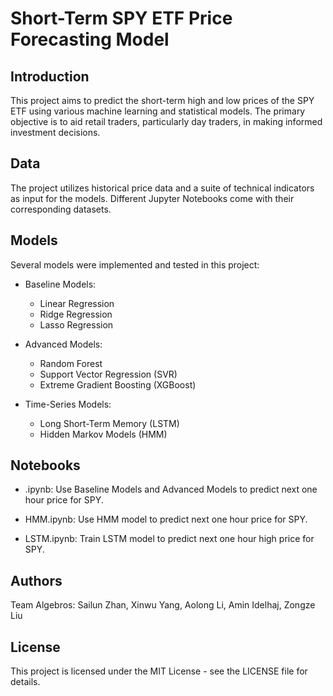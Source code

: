# Short-Term SPY ETF Price Forecasting Model

## Introduction

This project aims to predict the short-term high and low prices of the SPY ETF using various machine learning and statistical models. The primary objective is to aid retail traders, particularly day traders, in making informed investment decisions.


##  Data

The project utilizes historical price data and a suite of technical indicators as input for the models. Different Jupyter Notebooks come with their corresponding datasets.


## Models

Several models were implemented and tested in this project:

- Baseline Models:
    - Linear Regression
    - Ridge Regression
    - Lasso Regression

- Advanced Models:
    - Random Forest
    - Support Vector Regression (SVR)
    - Extreme Gradient Boosting (XGBoost)

- Time-Series Models:
    - Long Short-Term Memory (LSTM)
    - Hidden Markov Models (HMM)


## Notebooks

- .ipynb: Use Baseline Models and Advanced Models to predict next one hour price for SPY.

- HMM.ipynb: Use HMM model to predict next one hour price for SPY. 

- LSTM.ipynb: Train LSTM model to predict next one hour high price for SPY.


## Authors

Team Algebros: Sailun Zhan, Xinwu Yang, Aolong Li, Amin Idelhaj, Zongze Liu



## License

This project is licensed under the MIT License - see the LICENSE file for details.

